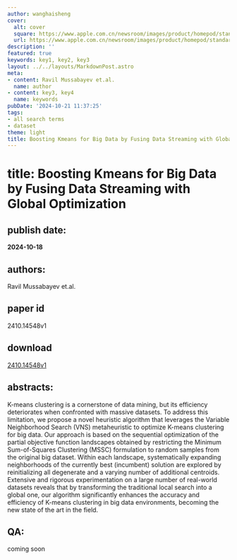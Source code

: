 ```yaml
---
author: wanghaisheng
cover:
  alt: cover
  square: https://www.apple.com.cn/newsroom/images/product/homepod/standard/Apple-HomePod-hero-230118_big.jpg.large_2x.jpg
  url: https://www.apple.com.cn/newsroom/images/product/homepod/standard/Apple-HomePod-hero-230118_big.jpg.large_2x.jpg
description: ''
featured: true
keywords: key1, key2, key3
layout: ../../layouts/MarkdownPost.astro
meta:
- content: Ravil Mussabayev et.al.
  name: author
- content: key3, key4
  name: keywords
pubDate: '2024-10-21 11:37:25'
tags:
- all search terms
- dataset
theme: light
title: Boosting Kmeans for Big Data by Fusing Data Streaming with Global Optimization
---
```


# title: Boosting Kmeans for Big Data by Fusing Data Streaming with Global Optimization 
## publish date: 
**2024-10-18** 
## authors: 
  Ravil Mussabayev et.al. 
## paper id
2410.14548v1
## download
[2410.14548v1](http://arxiv.org/abs/2410.14548v1)
## abstracts:
K-means clustering is a cornerstone of data mining, but its efficiency deteriorates when confronted with massive datasets. To address this limitation, we propose a novel heuristic algorithm that leverages the Variable Neighborhood Search (VNS) metaheuristic to optimize K-means clustering for big data. Our approach is based on the sequential optimization of the partial objective function landscapes obtained by restricting the Minimum Sum-of-Squares Clustering (MSSC) formulation to random samples from the original big dataset. Within each landscape, systematically expanding neighborhoods of the currently best (incumbent) solution are explored by reinitializing all degenerate and a varying number of additional centroids. Extensive and rigorous experimentation on a large number of real-world datasets reveals that by transforming the traditional local search into a global one, our algorithm significantly enhances the accuracy and efficiency of K-means clustering in big data environments, becoming the new state of the art in the field.
## QA:
coming soon

